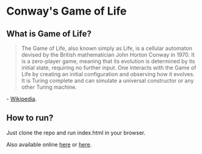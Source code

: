 # Conway's Game of Life

## What is Game of Life?
>The Game of Life, also known simply as Life, is a cellular automaton devised by the British mathematician John Horton Conway in 1970. It is a zero-player game, meaning that its evolution is determined by its initial state, requiring no further input. One interacts with the Game of Life by creating an initial configuration and observing how it evolves. It is Turing complete and can simulate a universal constructor or any other Turing machine.

\- [Wikipedia](https://en.wikipedia.org/wiki/Conway%27s_Game_of_Life).

## How to run?
Just clone the repo and run index.html in your browser.

Also available online [here](https://dest0re.ru/life) or [here](http://fbwither.xyz/life.html).
